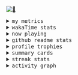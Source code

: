 [![🐙](https://hits.seeyoufarm.com/api/count/incr/badge.svg?url=https%3A%2F%2Fgithub.com%2Fktnkk%2Fhit-counter&count_bg=%23070707&title_bg=%23070707&icon=&icon_color=%23E7E7E7&title=visitors&edge_flat=true)](https://hits.seeyoufarm.com)

<details>
  <summary> <samp>my metrics</samp></summary>
  
  <br>
  
 ![🐳](https://github.com/kkhys/kkhys/blob/main/github-metrics.svg)
  
  ***
</details>

<details>
  <summary> <samp>wakaTime stats</samp></summary>
  
  <br>
  
<!--START_SECTION:waka-->
![Code Time](http://img.shields.io/badge/Code%20Time-4%2C776%20hrs%2050%20mins-blue)

**🐱 My GitHub Data** 

> 📦 5.2 MB Used in GitHub's Storage 
 > 
> 🏆 2,480 Contributions in the Year 2024
 > 
> 💼 Opted to Hire
 > 
> 📜 9 Public Repositories 
 > 
> 🔑 23 Private Repositories 
 > 
**I'm an Early 🐤** 

```text
🌞 Morning                9359 commits        ███████░░░░░░░░░░░░░░░░░░   28.52 % 
🌆 Daytime                7078 commits        █████░░░░░░░░░░░░░░░░░░░░   21.57 % 
🌃 Evening                13921 commits       ███████████░░░░░░░░░░░░░░   42.43 % 
🌙 Night                  2455 commits        ██░░░░░░░░░░░░░░░░░░░░░░░   07.48 % 
```
📅 **I'm Most Productive on Sunday** 

```text
Monday                   3975 commits        ███░░░░░░░░░░░░░░░░░░░░░░   12.11 % 
Tuesday                  4500 commits        ███░░░░░░░░░░░░░░░░░░░░░░   13.71 % 
Wednesday                4577 commits        ███░░░░░░░░░░░░░░░░░░░░░░   13.95 % 
Thursday                 4475 commits        ███░░░░░░░░░░░░░░░░░░░░░░   13.64 % 
Friday                   4764 commits        ████░░░░░░░░░░░░░░░░░░░░░   14.52 % 
Saturday                 4879 commits        ████░░░░░░░░░░░░░░░░░░░░░   14.87 % 
Sunday                   5643 commits        ████░░░░░░░░░░░░░░░░░░░░░   17.20 % 
```


📊 **This Week I Spent My Time On** 

```text
🕑︎ Time Zone: Asia/Tokyo

💬 Programming Languages: 
Other                    25 hrs 3 mins       █████████████░░░░░░░░░░░░   50.79 % 
Java                     19 hrs 47 mins      ██████████░░░░░░░░░░░░░░░   40.12 % 
TypeScript               2 hrs 17 mins       █░░░░░░░░░░░░░░░░░░░░░░░░   04.63 % 
Text                     29 mins             ░░░░░░░░░░░░░░░░░░░░░░░░░   00.98 % 
SQL                      24 mins             ░░░░░░░░░░░░░░░░░░░░░░░░░   00.83 % 

🔥 Editors: 
Chrome                   25 hrs 4 mins       █████████████░░░░░░░░░░░░   50.80 % 
IntelliJ IDEA            24 hrs 15 mins      ████████████░░░░░░░░░░░░░   49.16 % 
WebStorm                 1 min               ░░░░░░░░░░░░░░░░░░░░░░░░░   00.04 % 
DataGrip                 0 secs              ░░░░░░░░░░░░░░░░░░░░░░░░░   00.00 % 

💻 Operating System: 
Mac                      49 hrs 21 mins      █████████████████████████   100.00 % 
```


 Last Updated on 2024/10/07 18:43:31 UTC
<!--END_SECTION:waka-->
  
  ***
</details>


<details>
  <summary> <samp>now playing</samp></summary>
  
  <br>
 
 [![🐟](https://spotify-github-profile.vercel.app/api/view?uid=31ryofms4dnv7mrohhepo4c4zgqu&cover_image=true&theme=default&show_offline=false&background_color=121212&bar_color=53b14f&bar_color_cover=false)](https://open.spotify.com/user/31ryofms4dnv7mrohhepo4c4zgqu)
  
  ***
</details>

<details>
  <summary> <samp>github readme stats</samp></summary>
  
  <br>
  
 <p align="left"> 
  <img alt="🐠" src="https://github-readme-stats.vercel.app/api?username=kkhys&count_private=true&show_icons=true&theme=dark&include_all_commits=true" />
  <img alt="🐟" src="https://github-readme-stats.vercel.app/api/top-langs/?username=kkhys&layout=compact&theme=dark&langs_count=10&hide=HTML,CSS,SCSS" />
</p>
  
  ***
</details>

<details>
  <summary> <samp>profile trophies</samp></summary>
  
  <br>
  
  [![🐬](https://github-profile-trophy.vercel.app/?username=kkhys&rank=SECRET,SSS,SS,S,AAA,AA,A&theme=darkhub&row=1&margin-w=10&no-bg=true)](https://github.com/ryo-ma/github-profile-trophy)
  
  ***
</details>

<details>
  <summary> <samp>summary cards</samp></summary>
  
  <br>
  
  ![🐋](https://github-profile-summary-cards.vercel.app/api/cards/profile-details?username=kkhys&theme=github_dark)
  ![🦑](https://github-profile-summary-cards.vercel.app/api/cards/repos-per-language?username=kkhys&theme=github_dark)
  ![🦭](https://github-profile-summary-cards.vercel.app/api/cards/most-commit-language?username=kkhys&theme=github_dark)
  ![🦀](https://github-profile-summary-cards.vercel.app/api/cards/stats?username=kkhys&theme=github_dark)
  ![🦈](https://github-profile-summary-cards.vercel.app/api/cards/productive-time?username=kkhys&theme=github_dark)
  
  ***
</details>

<details>
  <summary> <samp>streak stats</samp></summary>
  
  <br>
  
  [![🐠](http://github-readme-streak-stats.herokuapp.com?user=kkhys&theme=dark)](https://git.io/streak-stats)
  
  ***
</details>

<details>
  <summary> <samp>activity graph</samp></summary>
  
  <br>
  
  [![🐡](https://github-readme-activity-graph.vercel.app/graph?username=kkhys&theme=xcode)](https://github.com/ashutosh00710/github-readme-activity-graph)
  
  ***
</details>
